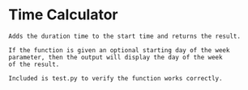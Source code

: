 # Time Calculator

    Adds the duration time to the start time and returns the result.

    If the function is given an optional starting day of the week
    parameter, then the output will display the day of the week
    of the result.
    
    Included is test.py to verify the function works correctly.
